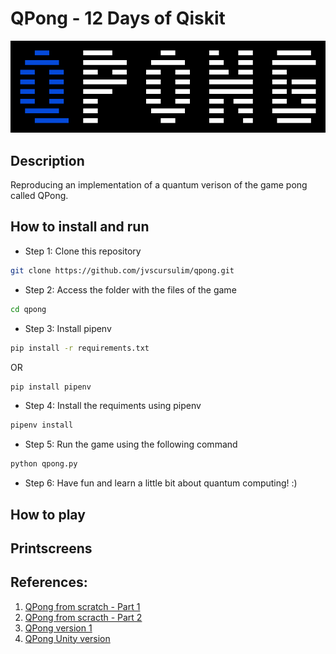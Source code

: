 # QPong - 12 Days of Qiskit

![Image](https://github.com/jvscursulim/qpong/blob/master/assets/images/Logo.png)

## Description
Reproducing an implementation of a quantum verison of the game pong called QPong.

## How to install and run

* Step 1: Clone this repository
```bash
git clone https://github.com/jvscursulim/qpong.git
```

* Step 2: Access the folder with the files of the game
```bash
cd qpong
```

* Step 3: Install pipenv

```bash
pip install -r requirements.txt
```
OR
```bash
pip install pipenv
```

* Step 4: Install the requiments using pipenv
```bash
pipenv install
```

* Step 5: Run the game using the following command
```bash
python qpong.py
```

* Step 6: Have fun and learn a little bit about quantum computing! :)

## How to play 

## Printscreens

## References:

1. [QPong from scratch - Part 1](https://www.youtube.com/watch?v=C-tCZAC1Qq8&t=6s)
2. [QPong from scracth - Part 2](https://www.youtube.com/watch?v=PYthycN_Tq8&t=3360s)
3. [QPong version 1](https://github.com/qpong/qpong)
4. [QPong Unity version](https://github.com/QPong/QPong-Unity)
